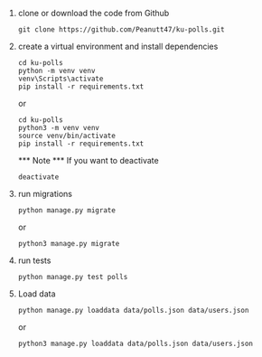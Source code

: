 1. clone or download the code from Github
    ```
    git clone https://github.com/Peanutt47/ku-polls.git
    ```
2. create a virtual environment and install dependencies
    ```
    cd ku-polls
    python -m venv venv
    venv\Scripts\activate
    pip install -r requirements.txt
    ```
    or
    ```
    cd ku-polls
    python3 -m venv venv
    source venv/bin/activate
    pip install -r requirements.txt
    ```
    *** Note ***
    If you want to deactivate
    ```
    deactivate
    ```
4. run migrations
    ```
    python manage.py migrate
    ```
    or
    ```
    python3 manage.py migrate
    ```
5. run tests
    ```
    python manage.py test polls
    ```
6. Load data
    ```
    python manage.py loaddata data/polls.json data/users.json
    ```
    or
    ```
    python3 manage.py loaddata data/polls.json data/users.json
    ```
